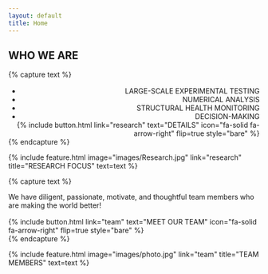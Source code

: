 ```yaml
---
layout: default
title: Home
---
```


## WHO WE ARE

{% capture text %}
<div style="margin-top: 1rem; text-align: right;">
  <ul class="custom-list" style="margin: 0;">
    <li>LARGE-SCALE EXPERIMENTAL TESTING</li>
    <li>NUMERICAL ANALYSIS</li>
    <li>STRUCTURAL HEALTH MONITORING</li>
    <li>DECISION-MAKING</li>
  </ul>

  <div>
    {%
      include button.html
      link="research"
      text="DETAILS"
      icon="fa-solid fa-arrow-right"
      flip=true
      style="bare"
    %}
  </div>
</div>
{% endcapture %}

{%
  include feature.html
  image="images/Research.jpg"
  link="research"
  title="RESEARCH FOCUS"
  text=text
%}

{% capture text %}
<div>
  <p>
    We have diligent, passionate, motivate, and thoughtful team members who are making the world better!
  </p>

  <div style="margin-top: 1rem;">
    {%
      include button.html
      link="team"
      text="MEET OUR TEAM"
      icon="fa-solid fa-arrow-right"
      flip=true
      style="bare"
    %}
  </div>
</div>
{% endcapture %}

{%
  include feature.html
  image="images/photo.jpg"
  link="team"
  title="TEAM MEMBERS"
  text=text
%}
